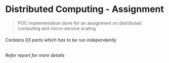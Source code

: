 # Distributed Computing - Assignment
> POC implementation done for an assignment on distributed computing and micro-service scaling
###### Contains 03 parts which has to be run independently
###### Refer report for more details
